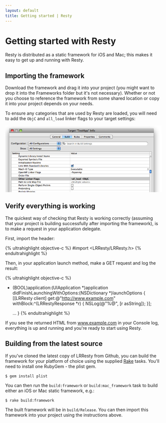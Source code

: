 ```yaml
---
layout: default
title: Getting started | Resty
---
```


# Getting started with Resty

Resty is distributed as a static framework for iOS and Mac; this makes it easy to get up and running with Resty.

## Importing the framework

Download the framework and drag it into your project (you might want to drop it into the Frameworks folder but it's not necessary). Whether or not you choose to reference the framework from some shared location or copy it into your project depends on your needs.

To ensure any categories that are used by Resty are loaded, you will need to add the <code>ObjC</code> and <code>all_load</code> linker flags to your target settings:

![Target settings](images/target-settings.png)

## Verify everything is working

The quickest way of checking that Resty is working correctly (assuming that your project is building successfully after importing the framework), is to make a request in your application delegate.

First, import the header:

{% ultrahighlight objective-c %}
#import <LRResty/LRResty.h>
{% endultrahighlight %}

Then, in your application launch method, make a GET request and log the result:

{% ultrahighlight objective-c %}
- (BOOL)application:(UIApplication *)application 
    didFinishLaunchingWithOptions:(NSDictionary *)launchOptions
{
  [[LRResty client] get:@"http://www.example.com" withBlock:^(LRRestyResponse *r) {
    NSLog(@"%@", [r asString]);
  }];

  ...
}
{% endultrahighlight %}

If you see the returned HTML from www.example.com in your Console log, everything is up and running and you're ready to start using Resty.

## Building from the latest source

If you've cloned the latest copy of LRResty from Github, you can build the framework for your platform of choice using the supplied [Rake](http://rake.rubyforge.org/) tasks. You'll need to install one RubyGem - the plist gem.

    $ gem install plist
    
You can then run the `build:framework` or `build:mac_framework` task to build either an iOS or Mac static framework, e.g.:
    
    $ rake build:framework
    
The built framework will be in `build/Release`. You can then import this framework into your project using the instructions above.
